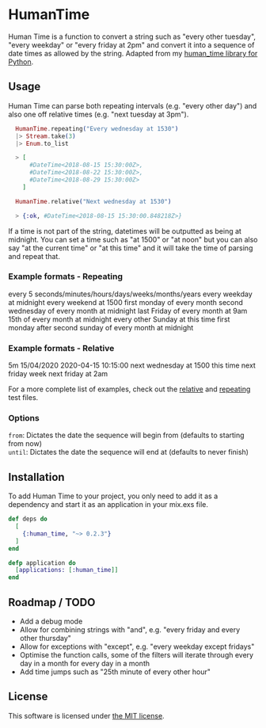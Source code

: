# HumanTime
Human Time is a function to convert a string such as "every other tuesday", "every weekday" or "every friday at 2pm" and convert it into a sequence of date times as allowed by the string. Adapted from my [human_time library for Python](https://github.com/Teifion/human_time_py).

## Usage
Human Time can parse both repeating intervals (e.g. "every other day") and also one off relative times (e.g. "next tuesday at 3pm").

```elixir
  HumanTime.repeating("Every wednesday at 1530")
  |> Stream.take(3)
  |> Enum.to_list

  > [
      #DateTime<2018-08-15 15:30:00Z>,
      #DateTime<2018-08-22 15:30:00Z>,
      #DateTime<2018-08-29 15:30:00Z>
    ]

  HumanTime.relative("Next wednesday at 1530")

  > {:ok, #DateTime<2018-08-15 15:30:00.848218Z>}
```

If a time is not part of the string, datetimes will be outputted as being at midnight. You can set a time such as "at 1500" or "at noon" but you can also say "at the current time" or "at this time" and it will take the time of parsing and repeat that.

### Example formats - Repeating
every 5 seconds/minutes/hours/days/weeks/months/years
every weekday at midnight
every weekend at 1500
first monday of every month
second wednesday of every month at midnight
last Friday of every month at 9am
15th of every month at midnight
every other Sunday at this time
first monday after second sunday of every month at midnight

### Example formats - Relative
5m
15/04/2020
2020-04-15 10:15:00
next wednesday at 1500
this time next friday
week next friday at 2am


For a more complete list of examples, check out the [relative](test/relative_test.exs) and [repeating](test/repeating_test.exs) test files.

### Options
`from`: Dictates the date the sequence will begin from (defaults to starting from now)  
`until`: Dictates the date the sequence will end at (defaults to never finish)

## Installation
To add Human Time to your project, you only need to add it as a dependency and start it as an application in your mix.exs file.

```elixir
def deps do
  [
    {:human_time, "~> 0.2.3"}
  ]
end

defp application do
  [applications: [:human_time]]
end
```

## Roadmap / TODO
- Add a debug mode
- Allow for combining strings with "and", e.g. "every friday and every other thursday"
- Allow for exceptions with "except", e.g. "every weekday except fridays"
- Optimise the function calls, some of the filters will iterate through every day in a month for every day in a month
- Add time jumps such as "25th minute of every other hour"


## License

This software is licensed under [the MIT license](LICENSE.md).